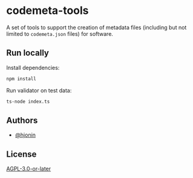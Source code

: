 # codemeta-tools

A set of tools to support the creation of metadata files (including but not limited to `codemeta.json` files) for software.

## Run locally

Install dependencies:
```bash
npm install
```

Run validator on test data:
```bash
ts-node index.ts
```

## Authors

- [@hjonin](https://github.com/hjonin)

## License

[AGPL-3.0-or-later](LICENSE)